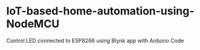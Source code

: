 # IoT-based-home-automation-using-NodeMCU
Control LED connected to ESP8266 using Blynk app with Arduino Code
